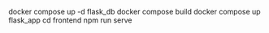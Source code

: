 docker compose up -d flask_db
docker compose build
docker compose up flask_app
cd frontend
npm run serve
